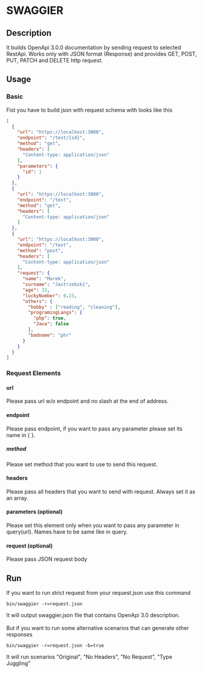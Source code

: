 # SWAGGIER
## Description
It builds OpenApi 3.0.0 documentation by sending request to selected RestApi.
Works only with JSON format (Response) and provides GET, POST, PUT, PATCH and DELETE http request.

## Usage
### Basic
Fist you have to build json with request schema with looks like this
```JSON
[
  {
    "url": "https://localhost:3000",
    "endpoint": "/test/{id}",
    "method": "get",
    "headers": [
      "Content-type: application/json"
    ],
    "parameters": {
      "id": 1
    }
  },
  {
    "url": "https://localhost:3000",
    "endpoint": "/test",
    "method": "get",
    "headers": [
      "Content-type: application/json"
    ]
  },
  {
    "url": "https://localhost:3000",
    "endpoint": "/test",
    "method": "post",
    "headers": [
      "Content-type: application/json"
    ],
    "request": {
      "name": "Marek",
      "surname": "Jastrzebski",
      "age": 33,
      "luckyNumber": 0.23,
      "others": {
        "hobby" : ["reading", "cleaning"],
        "programingLangs": {
          "php": true,
          "Java": false
        },
        "badname": "phr"
      }
    }
  }
]
```
### Request Elements

#### url
Please pass url w/o endpoint and no slash at the end of address.
#### endpoint
Please pass endpoint, if you want to pass any parameter please set its name in { }.
##### method
Please set method that you want to use to send this request.
#### headers
Please pass all headers that you want to send with request. Always set it as an array.
#### parameters (optional)
Please set this element only when you want to pass any parameter in query(url). Names have to be same like in query.
#### request (optional)
Please pass JSON request body 

## Run
If you want to run strict request from your request.json use this command
```shell
bin/swaggier -r=request.json
```
It will output swaggier.json file that contains OpenApi 3.0 description.
<br></br>
But if you want to run some alternative scenarios that can generate other responses
```shell
bin/swaggier -r=request.json -b=true
```

It will run scenarios "Original", "No Headers", "No Request", "Type Juggling"

